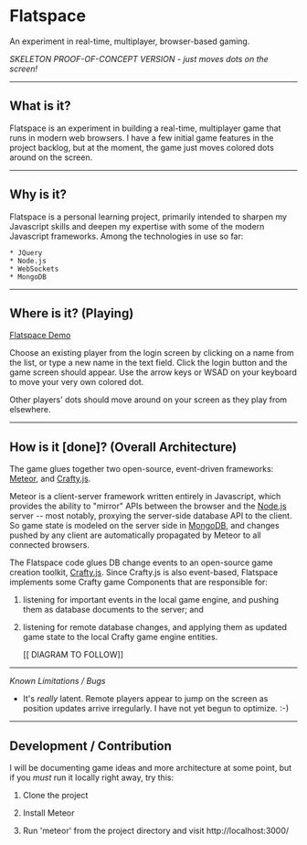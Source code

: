 Flatspace
================
An experiment in real-time, multiplayer, browser-based gaming.

  *SKELETON PROOF-OF-CONCEPT VERSION - just moves dots on the screen!*


----------------
What is it?
----------------
Flatspace is an experiment in building a real-time, multiplayer game that runs in modern web browsers. I have a few initial game features in the project backlog, but at the moment, the game just moves colored dots around on the screen.


----------------
Why is it?
----------------
Flatspace is a personal learning project, primarily intended to sharpen my Javascript skills and deepen my expertise with some of the modern Javascript frameworks. Among the technologies in use so far:

    * JQuery
    * Node.js
    * WebSockets
    * MongoDB


----------------
Where is it? (Playing)
----------------
[Flatspace Demo](http://flatspace.meteor.com)

Choose an existing player from the login screen by clicking on a name from the list, or type a new name in the text field. Click the login button and the game screen should appear. Use the arrow keys or WSAD on your keyboard to move your very own colored dot.

Other players' dots should move around on your screen as they play from elsewhere.


----------------
How is it [done]? (Overall Architecture)
----------------
The game glues together two open-source, event-driven frameworks: [Meteor](http://meteor.com), and [Crafty.js](http://craftyjs.com).

Meteor is a client-server framework written entirely in Javascript, which provides the ability to "mirror" APIs between the browser and the [Node.js](http://nodejs.org/) server -- most notably, proxying the server-side database API to the client. So game state is modeled on the server side in [MongoDB](http://www.mongodb.org/), and changes pushed by any client are automatically propagated by Meteor to all connected browsers.

The Flatspace code glues DB change events to an open-source game creation toolkit, [Crafty.js](http://craftyjs.com/). Since Crafty.js is also event-based, Flatspace implements some Crafty game Components that are responsible for:

1. listening for important events in the local game engine,
  and pushing them as database documents to the server; and

2. listening for remote database changes, and applying them as
  updated game state to the local Crafty game engine entities.

    [[ DIAGRAM TO FOLLOW]]


----------------
*Known Limitations / Bugs*

* It's _really_ latent. Remote players appear to jump on the screen as position updates arrive irregularly. I have not yet begun to optimize.  :-)


----------------
Development / Contribution
----------------
I will be documenting game ideas and more architecture at some point, but if you *must* run it locally right away, try this:

1. Clone the project

2. Install Meteor

3. Run 'meteor' from the project directory and visit http://localhost:3000/







